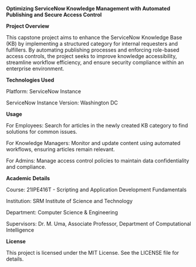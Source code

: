 **Optimizing ServiceNow Knowledge Management with Automated Publishing and Secure Access Control**

**Project Overview**

This capstone project aims to enhance the ServiceNow Knowledge Base (KB) by implementing a structured category for internal requesters and fulfillers. By automating publishing processes and enforcing role-based access controls, the project seeks to improve knowledge accessibility, streamline workflow efficiency, and ensure security compliance within an enterprise environment.

**Technologies Used**

Platform: ServiceNow Instance

ServiceNow Instance Version: Washington DC

**Usage**

For Employees: Search for articles in the newly created KB category to find solutions for common issues.

For Knowledge Managers: Monitor and update content using automated workflows, ensuring articles remain relevant.

For Admins: Manage access control policies to maintain data confidentiality and compliance.

**Academic Details**

Course: 21IPE416T - Scripting and Application Development Fundamentals

Institution: SRM Institute of Science and Technology

Department: Computer Science & Engineering

Supervisors: Dr. M. Uma, Associate Professor, Department of Computational Intelligence

**License**

This project is licensed under the MIT License. See the LICENSE file for details.
